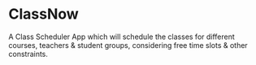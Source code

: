 # ClassNow
A Class Scheduler App which will schedule the classes for different courses, teachers &amp; student groups, considering free time slots &amp; other constraints.
